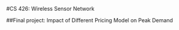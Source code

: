 #CS 426: Wireless Sensor Network

##Final project: Impact of Different Pricing Model on Peak Demand
